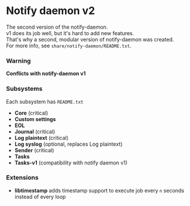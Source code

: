 # Notify daemon v2
The second version of the notify-daemon.  
v1 does its job well, but it's hard to add new features.  
That's why a second, modular version of notify-daemon was created.  
For more info, see `share/notify-daemon/README.txt`.

### Warning
**Conflicts with notify-daemon v1**  

### Subsystems
Each subsystem has `README.txt`
* **Core** (critical)
* **Custom settings**
* **EOL**
* **Journal** (critical)
* **Log plaintext** (critical)
* **Log syslog** (optional, replaces Log plaintext)
* **Sender** (critical)
* **Tasks**
* **Tasks-v1** (compatibility with notify daemon v1)

### Extensions
* **libtimestamp** adds timestamp support to execute job every `n` seconds instead of every loop
